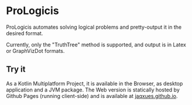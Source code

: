 # ProLogicis

ProLogicis automates solving logical problems and pretty-output it in the desired format.

Currently, only the "TruthTree" method is supported, and output is in Latex or GraphVizDot formats.

## Try it
As a Kotlin Multiplatform Project, it is available in the Browser, as desktop application and a JVM
package. The Web version is statically hosted by Github Pages (running client-side) and is available 
at [jaqxues.github.io](https://jaqxues.github.io/prologicis.html).